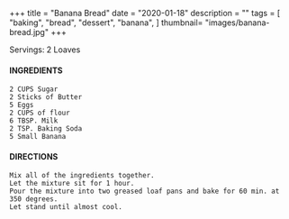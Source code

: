 +++
title = "Banana Bread"
date = "2020-01-18"
description = ""
tags = [
    "baking",
    "bread",
    "dessert",
    "banana",
]
thumbnail= "images/banana-bread.jpg"
+++

Servings: 2 Loaves <!--more-->

#### INGREDIENTS 
    2 CUPS Sugar 
    2 Sticks of Butter 
    5 Eggs 
    2 CUPS of flour 
    6 TBSP. Milk 
    2 TSP. Baking Soda
    5 Small Banana 

#### DIRECTIONS 
	Mix all of the ingredients together. 
	Let the mixture sit for 1 hour. 
	Pour the mixture into two greased loaf pans and bake for 60 min. at 350 degrees. 
	Let stand until almost cool. 
